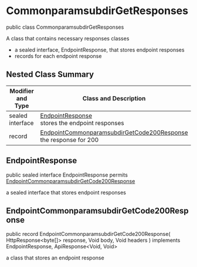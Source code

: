 # CommonparamsubdirGetResponses

public class CommonparamsubdirGetResponses

A class that contains necessary responses classes
- a sealed interface, EndpointResponse, that stores endpoint responses
- records for each endpoint response

## Nested Class Summary
| Modifier and Type | Class and Description |
| ----------------- | --------------------- |
| sealed interface | [EndpointResponse](#endpointresponse)<br> stores the endpoint responses |
| record | [EndpointCommonparamsubdirGetCode200Response](#endpointcommonparamsubdirgetcode200response)<br> the response for 200 |

## EndpointResponse
public sealed interface EndpointResponse permits<br>
[EndpointCommonparamsubdirGetCode200Response](#endpointcommonparamsubdirgetcode200response)

a sealed interface that stores endpoint responses

## EndpointCommonparamsubdirGetCode200Response
public record EndpointCommonparamsubdirGetCode200Response(
    HttpResponse<byte[]> response,
    Void body,
    Void headers
) implements EndpointResponse, ApiResponse<Void, Void><br>

a class that stores an endpoint response

